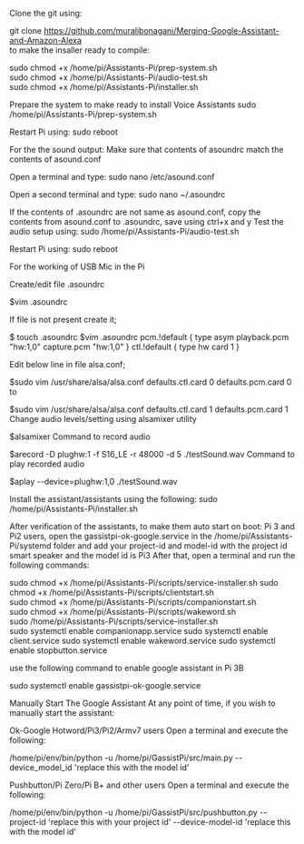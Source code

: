 Clone the git using:

git clone https://github.com/muralibonagani/Merging-Google-Assistant-and-Amazon-Alexa  
to make the insaller ready to compile:

sudo chmod +x /home/pi/Assistants-Pi/prep-system.sh    
sudo chmod +x /home/pi/Assistants-Pi/audio-test.sh   
sudo chmod +x /home/pi/Assistants-Pi/installer.sh  

Prepare the system to make ready to install Voice Assistants
sudo /home/pi/Assistants-Pi/prep-system.sh

Restart Pi using:
sudo reboot

For the the sound output:
Make sure that contents of asoundrc match the contents of asound.conf

Open a terminal and type:
sudo nano /etc/asound.conf

Open a second terminal and type:
sudo nano ~/.asoundrc

If the contents of .asoundrc are not same as asound.conf, copy the contents from asound.conf to .asoundrc, save using ctrl+x and y
Test the audio setup using:
sudo /home/pi/Assistants-Pi/audio-test.sh  

Restart Pi using:
sudo reboot

For the working of USB Mic in the Pi

Create/edit file .asoundrc

$vim .asoundrc

If file is not present create it;

$ touch .asoundrc
$vim .asoundrc 
pcm.!default {
        type asym
        playback.pcm "hw:1,0"
        capture.pcm "hw:1,0"
}
ctl.!default {
        type hw
        card 1
}

Edit below line in file alsa.conf;

$sudo vim /usr/share/alsa/alsa.conf
defaults.ctl.card 0
defaults.pcm.card 0
to

$sudo vim /usr/share/alsa/alsa.conf
defaults.ctl.card 1
defaults.pcm.card 1
Change audio levels/setting using alsamixer utility

$alsamixer
Command to record audio

$arecord -D plughw:1 -f S16_LE -r 48000 -d 5 ./testSound.wav
Command to play recorded audio

$aplay --device=plughw:1,0 ./testSound.wav

Install the assistant/assistants using the following:
sudo /home/pi/Assistants-Pi/installer.sh  

After verification of the assistants, to make them auto start on boot:
Pi 3 and Pi2 users, open the gassistpi-ok-google.service in the /home/pi/Assistants-Pi/systemd folder and add your project-id and model-id with the project id smart speaker and the model id is Pi3
After that, open a terminal and run the following commands:

sudo chmod +x /home/pi/Assistants-Pi/scripts/service-installer.sh
sudo chmod +x /home/pi/Assistants-Pi/scripts/clientstart.sh  
sudo chmod +x /home/pi/Assistants-Pi/scripts/companionstart.sh  
sudo chmod +x /home/pi/Assistants-Pi/scripts/wakeword.sh  
sudo /home/pi/Assistants-Pi/scripts/service-installer.sh  
sudo systemctl enable companionapp.service
sudo systemctl enable client.service
sudo systemctl enable wakeword.service
sudo systemctl enable stopbutton.service

use the following command to enable google assistant in Pi 3B

sudo systemctl enable gassistpi-ok-google.service  

Manually Start The Google Assistant
At any point of time, if you wish to manually start the assistant:

Ok-Google Hotword/Pi3/Pi2/Armv7 users
Open a terminal and execute the following:

/home/pi/env/bin/python -u /home/pi/GassistPi/src/main.py --device_model_id 'replace this with the model id'

Pushbutton/Pi Zero/Pi B+ and other users
Open a terminal and execute the following:

/home/pi/env/bin/python -u /home/pi/GassistPi/src/pushbutton.py --project-id 'replace this with your project id'  --device-model-id 'replace this with the model id'
